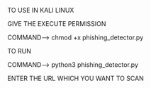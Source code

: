 TO USE IN KALI LINUX

GIVE THE EXECUTE PERMISSION 

COMMAND--> chmod +x phishing_detector.py

TO RUN 

COMMAND--> python3 phishing_detector.py

ENTER THE URL WHICH YOU WANT TO SCAN
